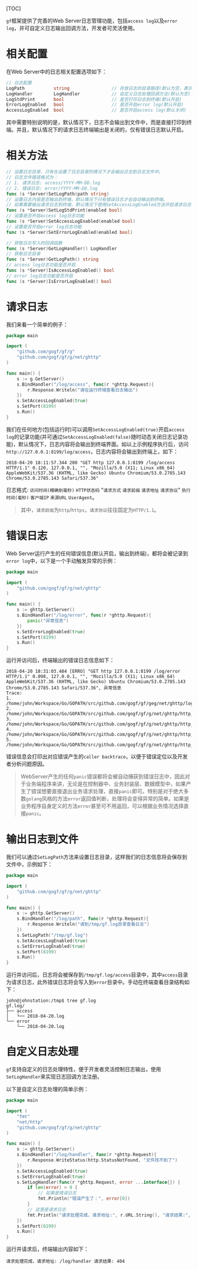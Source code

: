 
[TOC]

`gf`框架提供了完善的Web Server日志管理功能，包括`access log`以及`error log`，并可自定义日志输出回调方法，开发者可灵活使用。

# 相关配置
在Web Server中的日志相关配置选项如下：
```go
// 日志配置
LogPath           string                // 存放日志的目录路径(默认为空，表示不写文件)
LogHandler        LogHandler            // 自定义日志处理回调方法(默认为空)
LogStdPrint       bool                  // 是否打印日志到终端(默认开启)
ErrorLogEnabled   bool                  // 是否开启error log(默认开启)
AccessLogEnabled  bool                  // 是否开启access log(默认关闭)
```
其中需要特别说明的是，默认情况下，日志不会输出到文件中，而是直接打印到终端。并且，默认情况下的请求日志终端输出是关闭的，仅有错误日志默认开启。

# 相关方法

```go
// 设置日志目录，只有在设置了日志目录的情况下才会输出日志到日志文件中。
// 日志文件路径格式为：
// 1. 请求日志: access/YYYY-MM-DD.log
// 2. 错误日志: error/YYYY-MM-DD.log
func (s *Server)SetLogPath(path string)
// 设置日志内容是否输出到终端，默认情况下只有错误日志才会自动输出到终端。
// 如果需要输出请求日志到终端，默认情况下使用SetAccessLogEnabled方法开启请求日志特性即可。
func (s *Server)SetLogStdPrint(enabled bool)
// 设置是否开启access log日志功能
func (s *Server)SetAccessLogEnabled(enabled bool)
// 设置是否开启error log日志功能
func (s *Server)SetErrorLogEnabled(enabled bool)

// 获取日志写入的回调函数
func (s *Server)GetLogHandler() LogHandler
// 获取日志目录
func (s *Server)GetLogPath() string
// access log日志功能是否开启
func (s *Server)IsAccessLogEnabled() bool
// error log日志功能是否开启
func (s *Server)IsErrorLogEnabled() bool
```

# 请求日志

我们来看一个简单的例子：
```go
package main

import (
    "github.com/gogf/gf/g"
    "github.com/gogf/gf/g/net/ghttp"
)

func main() {
    s := g.GetServer()
    s.BindHandler("/log/access", func(r *ghttp.Request){
        r.Response.Writeln("请在运行终端查看日志输出")
    })
    s.SetAccessLogEnabled(true)
    s.SetPort(8199)
    s.Run()
}
```

我们在任何地方(包括运行时)可以调用`SetAccessLogEnabled(true)`开启`access log`的记录功能(并可通过`SetAccessLogEnabled(false)`随时动态关闭日志记录功能)，默认情况下，日志内容将会输出到终端界面。如以上示例程序执行后，访问`http://127.0.0.1:8199/log/access`，日志内容将会输出到终端上，如下：
```shell
2018-04-20 18:11:57.344 200 "GET http 127.0.0.1:8199 /log/access HTTP/1.1" 0.120, 127.0.0.1, "", "Mozilla/5.0 (X11; Linux x86_64) AppleWebKit/537.36 (KHTML, like Gecko) Ubuntu Chromium/53.0.2785.143 Chrome/53.0.2785.143 Safari/537.36"
```
日志格式: `访问时间(精确到毫秒)` `HTTP状态码` "`请求方式` `请求前缀` `请求地址` `请求协议`" `执行时间(毫秒)` `客户端IP` `来源URL` `UserAgent`。

> 其中，`请求前缀`为`http`/`https`，`请求协议`往往固定为`HTTP/1.1`。

# 错误日志

Web Server运行产生的任何错误信息(默认开启，输出到终端)，都将会被记录到`error log`中，以下是一个手动触发异常的示例：

```go
package main

import (
    "github.com/gogf/gf/g/net/ghttp"
)

func main() {
    s := ghttp.GetServer()
    s.BindHandler("/log/error", func(r *ghttp.Request){
        panic("异常信息")
    })
    s.SetErrorLogEnabled(true)
    s.SetPort(8199)
    s.Run()
}
```

运行并访问后，终端输出的错误日志信息如下：
```shell
2018-04-20 18:31:03.484 [ERRO] "GET http 127.0.0.1:8199 /log/error HTTP/1.1" 0.098, 127.0.0.1, "", "Mozilla/5.0 (X11; Linux x86_64) AppleWebKit/537.36 (KHTML, like Gecko) Ubuntu Chromium/53.0.2785.143 Chrome/53.0.2785.143 Safari/537.36", 异常信息
Trace:
1. /home/john/Workspace/Go/GOPATH/src/github.com/gogf/gf/geg/net/ghttp/log.go:10
2. /home/john/Workspace/Go/GOPATH/src/github.com/gogf/gf/g/net/ghttp/http_server_handler.go:83
3. /home/john/Workspace/Go/GOPATH/src/github.com/gogf/gf/g/net/ghttp/http_server_handler.go:52
4. /home/john/Workspace/Go/GOPATH/src/github.com/gogf/gf/g/net/ghttp/http_server_handler.go:25
5. /home/john/Workspace/Go/GOPATH/src/github.com/gogf/gf/g/net/ghttp/http_server.go:137
```
错误信息会打印出对应错误产生的```caller backtrace```，以便于错误定位以及开发者分析问题原因。

> WebServer产生的任何`panic`错误都将会被自动捕获到错误日志中，因此对于业务端程序来讲，无论是在控制器中、业务封装层、数据模型中，如果产生了错误想要直接退出业务请求处理，直接`panic`即可。特别是对于绝大多数`golang`风格的方法`error`返回值判断，处理将会变得异常的简单。如果是业务程序自身定义的方法`error`甚至可不用返回，可以根据业务情况选择直接`panic`。

# 输出日志到文件

我们可以通过```SetLogPath```方法来设置日志目录，这样我们的日志信息将会保存到文件中，示例如下：

```go
package main

import (
    "github.com/gogf/gf/g/net/ghttp"
)

func main() {
    s := ghttp.GetServer()
    s.BindHandler("/log/path", func(r *ghttp.Request){
        r.Response.Writeln("请到/tmp/gf.log目录查看日志")
    })
    s.SetLogPath("/tmp/gf.log")
    s.SetAccessLogEnabled(true)
    s.SetErrorLogEnabled(true)
    s.SetPort(8199)
    s.Run()
}
```
运行并访问后，日志将会被保存到```/tmp/gf.log/access```目录中，其中```access```目录为请求日志，此外错误日志将会写入到```error```目录中。手动在终端查看目录结构如下：
```shell
john@johnstation:/tmp$ tree gf.log
gf.log/
├── access
│   └── 2018-04-20.log
└── error
    └── 2018-04-20.log
```




# 自定义日志处理

`gf`支持自定义的日志处理特性，便于开发者灵活控制日志输出，使用```SetLogHandler```来实现日志回调方法注册。

以下是自定义日志处理的简单示例：
```go
package main

import (
    "fmt"
    "net/http"
    "github.com/gogf/gf/g/net/ghttp"
)

func main() {
    s := ghttp.GetServer()
    s.BindHandler("/log/handler", func(r *ghttp.Request){
        r.Response.WriteStatus(http.StatusNotFound, "文件找不到了")
    })
    s.SetAccessLogEnabled(true)
    s.SetErrorLogEnabled(true)
    s.SetLogHandler(func(r *ghttp.Request, error ...interface{}) {
        if len(error) > 0 {
            // 如果是错误日志
            fmt.Println("错误产生了：", error[0])
        }
        // 这里是请求日志
        fmt.Println("请求处理完成，请求地址:", r.URL.String(), "请求结果:", r.Response.Status)
    })
    s.SetPort(8199)
    s.Run()
}
```

运行并请求后，终端输出内容如下：
```shell
请求处理完成，请求地址: /log/handler 请求结果: 404
```